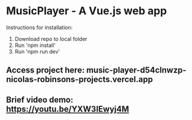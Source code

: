 # MusicPlayer - A Vue.js web app

Instructions for installation:
1. Download repo to local folder
2. Run 'npm install'
3. Run 'npm run dev'

## Access project here: music-player-d54clnwzp-nicolas-robinsons-projects.vercel.app

## Brief video demo: https://youtu.be/YXW3IEwyj4M
